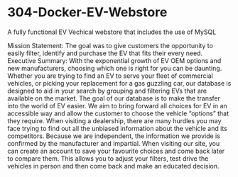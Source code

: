 # 304-Docker-EV-Webstore
A fully functional EV Vechical webstore that includes the use of MySQL

Mission Statement:
The goal was to give customers the opportunity to easily filter, identify and purchase the EV that fits their every need. 
Executive Summary:
With the exponential growth of EV OEM options and new manufacturers, choosing which one is right for you can be daunting. Whether you are trying to find an EV to serve your fleet of commercial vehicles, or picking your replacement for a gas guzzling car, our database is designed to aid in your search by grouping and filtering EVs that are available on the market. The goal of our database is to make the transfer into the world of EV easier. We aim to bring forward all choices for EV in an accessible way and allow the customer to choose the vehicle “options” that they require. 
When visiting a dealership, there are many hurdles you may face trying to find out all the unbiased information about the vehicle and its competitors. Because we are independent, the information we provide is confirmed by the manufacturer and impartial.
When visiting our site, you can create an account to save your favourite choices and come back later to compare them. This allows you to adjust your filters, test drive the vehicles in person and then come back and make an educated decision. 
